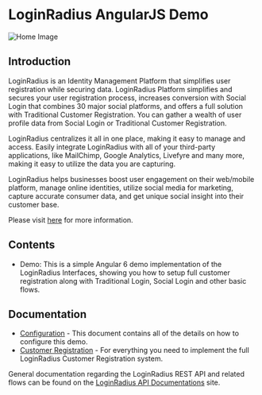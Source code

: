 # LoginRadius AngularJS Demo 

![Home Image](http://docs.lrcontent.com/resources/github/banner-1544x500.png)

## Introduction ##

LoginRadius is an Identity Management Platform that simplifies user registration while securing data. LoginRadius Platform simplifies and secures your user registration process, increases conversion with Social Login that combines 30 major social platforms, and offers a full solution with Traditional Customer Registration. You can gather a wealth of user profile data from Social Login or Traditional Customer Registration. 

LoginRadius centralizes it all in one place, making it easy to manage and access. Easily integrate LoginRadius with all of your third-party applications, like MailChimp, Google Analytics, Livefyre and many more, making it easy to utilize the data you are capturing.

LoginRadius helps businesses boost user engagement on their web/mobile platform, manage online identities, utilize social media for marketing, capture accurate consumer data, and get unique social insight into their customer base.

Please visit [here](http://www.loginradius.com/) for more information.

## Contents ##

* Demo: This is a simple Angular 6 demo implementation of the LoginRadius Interfaces, showing you how to setup full customer registration along with Traditional Login, Social Login and other basic flows.


## Documentation

* [Configuration](https://docs.loginradius.com/api/v2/use-cases-demo/angular-6-demo) - This document contains all of the details on how to configure this demo. 
* [Customer Registration](http://apidocs.loginradius.com/docs/user-registration) - For everything you need to implement the full LoginRadius Customer Registration system.


General documentation regarding the LoginRadius REST API and related flows can be found on the [LoginRadius API Documentations](http://apidocs.loginradius.com/) site. 